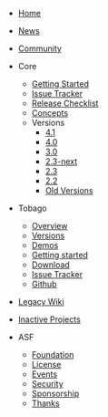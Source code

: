 - [Home](/)
- [News](/news.md)
- [Community](/community.md)

- Core
  - [Getting Started](/coregettingstarted.md)
  - [Issue Tracker](https://issues.apache.org/jira/projects/MYFACES/issues/)
  - [Release Checklist](/coreReleaseChecklist.md)
  - [Concepts](/coreConcepts.md)
  - Versions
    - [4.1](/core41.md)
    - [4.0](/core40.md)
    - [3.0](/core30.md)    
    - [2.3-next](/core23next.md )     
    - [2.3](/core23.md)
    - [2.2](/core22.md)        
    - [Old Versions](/oldVersions.md)
    
- Tobago
  - [Overview](/tobago.md)
  - [Versions](/tobago-versions.md)
  - [Demos](http://tobago-demo.apache.org/)
  - [Getting started](https://tobago-demo.apache.org/getting-started.html)
  - [Download](/tobago-download.md)
  - [Issue Tracker](https://issues.apache.org/jira/projects/TOBAGO/issues/)
  - [Github](https://github.com/apache/myfaces-tobago/tree/tobago-5.x)
  
- [Legacy Wiki](https://cwiki.apache.org/confluence/display/MYFACES2/Home)
- [Inactive Projects](/inactiveProjects.md)
  
- ASF
  - [Foundation](https://www.apache.org/)
  - [License](https://www.apache.org/licenses/)
  - [Events](https://www.apache.org/events/)
  - [Security](https://www.apache.org/security/)
  - [Sponsorship](https://www.apache.org/foundation/sponsorship.html)
  - [Thanks](https://www.apache.org/foundation/thanks.html)
